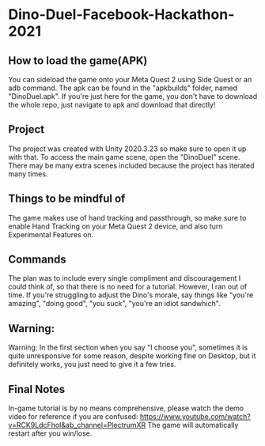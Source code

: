 # Dino-Duel-Facebook-Hackathon-2021
## How to load the game(APK)
You can sideload the game onto your Meta Quest 2 using Side Quest or an adb command. The apk can be found in the "apkbuilds" folder, named "DinoDuel.apk". If you're just here for the game, you don't have to download the whole repo, just navigate to apk and download that directly! 
## Project
The project was created with Unity 2020.3.23 so make sure to open it up with that. To access the main game scene, open the "DinoDuel" scene. There may be many extra scenes included because the project has iterated many times.

## Things to be mindful of
The game makes use of hand tracking and passthrough, so make sure to enable Hand Tracking on your Meta Quest 2 device, and also turn Experimental Features on.
## Commands
The plan was to include every single compliment and discouragement I could think of, so that there is no need for a tutorial. However, I ran out of time. If you're struggling to adjust the Dino's morale, say things like "you're amazing", "doing good", "you suck", "you're an idiot sandwhich".
## Warning:
Warning: In the first section when you say "I choose you", sometimes it is quite unresponsive for some reason, despite working fine on Desktop, but it definitely works, you just need to give it a few tries.
## Final Notes
In-game tutorial is by no means comprehensive, please watch the demo video for reference if you are confused: https://www.youtube.com/watch?v=RCK9LdcFhoI&ab_channel=PlectrumXR
The game will automatically restart after you win/lose.


